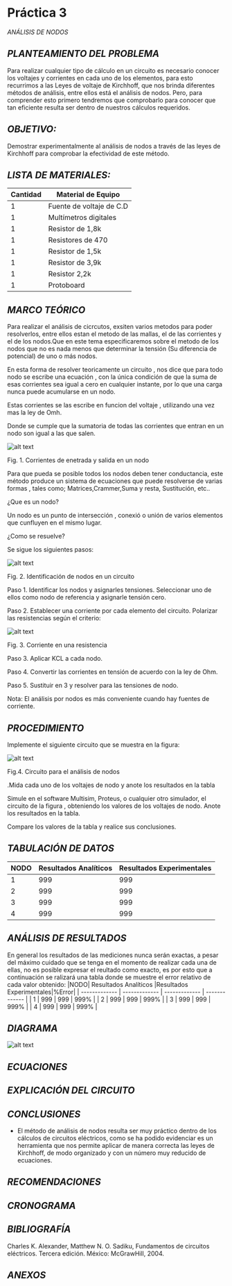 # Práctica 3
*ANÁLISIS DE NODOS* 

## *PLANTEAMIENTO DEL PROBLEMA*
Para realizar cualquier tipo de cálculo en un circuito es necesario conocer los voltajes y corrientes en cada uno de los elementos, para esto recurrimos a las Leyes de voltaje de Kirchhoff, que nos brinda diferentes métodos de análisis, entre ellos está el análisis de nodos. Pero, para comprender esto primero tendremos que comprobarlo para conocer que tan eficiente resulta ser dentro de nuestros cálculos requeridos.

## *OBJETIVO:*
Demostrar experimentalmente al análisis de nodos  a través de las leyes de Kirchhoff para comprobar la efectividad de este método.


## *LISTA DE MATERIALES:*


| Cantidad | Material de Equipo |
| ------------- | ------------- |
| 1  | Fuente de voltaje de C.D |
| 1  | Multímetros digitales |
|  1 | Resistor de 1,8k  |
|  1 | Resistores de 470  |
| 1 | Resistor de 1,5k  |
| 1  | Resistor de 3,9k  |
|  1  | Resistor    2,2k  |
| 1  | Protoboard      |

## *MARCO TEÓRICO*
Para realizar el análisis de cicrcutos, exsiten varios metodos para poder resolverlos, entre ellos estan el metodo de las mallas, el de las corrientes y el de los nodos.Que en este tema especificaremos sobre el metodo de los nodos que no es nada menos que determinar la tensión (Su diferencia de potencial) de uno o más nodos.

En esta forma de resolver teoricamente un circuito , nos dice que para todo nodo se escribe una ecuación , con la única condición de que la suma de esas corrientes sea igual a cero en cualquier instante, por lo que una carga nunca puede acumularse en un nodo.

Estas corrientes se las escribe en funcion del voltaje , utilizando una vez mas la ley de Omh.

Donde se cumple que la sumatoria de todas las corrientes que entran en un nodo son igual a las que salen.


![alt text](https://github.com/Kevi7k/Practica3/blob/master/Im%C3%A1genes/Diagrama%202.png)


Fig. 1. Corrientes de enetrada y salida en un nodo


Para que pueda se posible todos los nodos deben tener conductancia, este método produce un sistema de ecuaciones que puede resolverse de varias formas , tales como; Matrices,Crammer,Suma y resta, Sustitución, etc..

¿Que es un nodo?

Un nodo es un punto de intersección , conexió o unión de varios elementos que cunfluyen en el mismo lugar.


¿Como se resuelve?

Se sigue los siguientes pasos:


![alt text](https://github.com/Kevi7k/Practica3/blob/master/Im%C3%A1genes/Diagrama%204.png)


Fig. 2. Identificación de nodos en un circuito


Paso 1. Identificar los nodos y asignarles tensiones. Seleccionar uno de ellos como nodo de referencia y asignarle tensión cero.


Paso 2. Establecer una corriente por cada elemento del circuito. Polarizar las resistencias según el criterio:


![alt text](https://github.com/Kevi7k/Practica3/blob/master/Im%C3%A1genes/Diagrama%203.png)


Fig. 3. Corriente en una resistencia


Paso 3. Aplicar KCL a cada nodo.


Paso 4. Convertir las corrientes en tensión de acuerdo con la ley de Ohm.


Paso 5. Sustituir en 3 y resolver para las tensiones de nodo.


Nota: El análisis por nodos es más conveniente cuando hay fuentes de corriente.


## *PROCEDIMIENTO*
Implemente el siguiente circuito que se muestra en la figura:

![alt text](https://github.com/Kevi7k/Practica3/blob/master/Im%C3%A1genes/Diagrama1.png)

Fig.4. Circuito para el análisis de nodos

 .Mida cada uno de los voltajes de nodo y anote los resultados en la tabla
 
 
 Simule en el software Multisim, Proteus, o cualquier otro simulador, el circuito
de la figura , obteniendo los valores de los voltajes de nodo. Anote los resultados en
la tabla.


Compare los valores de la tabla y realice sus conclusiones.


## *TABULACIÓN DE DATOS*
|NODO| Resultados Analíticos |Resultados Experimentales|
| ------------- | ------------- | ------------- |
| 1  | 999 | 999 |
| 2  | 999 | 999 |
|  3 | 999  | 999 |
|  4 | 999  | 999 |


## *ANÁLISIS DE RESULTADOS*
En general los resultados de las mediciones nunca serán exactas, a pesar del máximo cuidado que se tenga en el momento de realizar cada una de ellas, no es posible expresar el reultado como exacto, es por esto que a continuación se ralizará una tabla donde se muestre  el error relativo de cada valor obtenido:
|NODO| Resultados Analíticos |Resultados Experimentales|%Error|
| ------------- | ------------- | ------------- | ------------- |
| 1  | 999 | 999 | 999% |
| 2  | 999 | 999 | 999% |
|  3 | 999  | 999 | 999% |
|  4 | 999  | 999 | 999% |

## *DIAGRAMA*

![alt text](https://github.com/Kevi7k/Practica3/blob/master/Im%C3%A1genes/Diagrama%205.png)

## *ECUACIONES*



## *EXPLICACIÓN DEL CIRCUITO*



## *CONCLUSIONES*
- El método de análisis de nodos resulta ser muy práctico dentro  de los cálculos de circuitos eléctricos, como se ha podido evidenciar es un herramienta que nos permite aplicar de manera correcta las leyes de Kirchhoff, de modo organizado y con un número muy reducido de ecuaciones.


## *RECOMENDACIONES*


## *CRONOGRAMA*



## *BIBLIOGRAFÍA*

Charles K. Alexander, Matthew N. O. Sadiku, Fundamentos de circuitos eléctricos. Tercera edición. México: McGrawHill, 2004.

## *ANEXOS*
